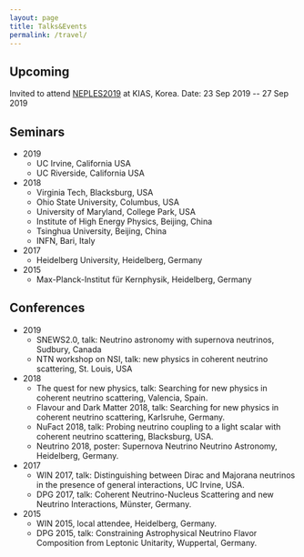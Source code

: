 ```yaml
---
layout: page
title: Talks&Events
permalink: /travel/
---
```

## Upcoming
Invited to attend [NEPLES2019](http://events.kias.re.kr/h/NEPLES2019/) at KIAS, Korea. 
Date:  23 Sep 2019 -- 27 Sep 2019

## Seminars

 - 2019
	- UC Irvine, California USA
	- UC Riverside, California USA
 - 2018 
	- Virginia Tech, Blacksburg, USA
	- Ohio State University, Columbus, USA
	- University of Maryland, College Park, USA
	- Institute of High Energy Physics, Beijing, China
	- Tsinghua University, Beijing, China
	- INFN, Bari, Italy
 - 2017 
	- Heidelberg University, Heidelberg, Germany
 - 2015 
	- Max-Planck-Institut für Kernphysik, Heidelberg, Germany

## Conferences

 - 2019
	- SNEWS2.0, talk: Neutrino astronomy with supernova neutrinos, Sudbury,
Canada
	- NTN workshop on NSI, talk: new physics in coherent neutrino scattering, St.
Louis, USA
 - 2018
	- The quest for new physics, talk: Searching for new physics in coherent
neutrino scattering, Valencia, Spain.
	- Flavour and Dark Matter 2018, talk: Searching for new physics in coherent
neutrino scattering, Karlsruhe, Germany.
	- NuFact 2018, talk: Probing neutrino coupling to a light scalar with coherent
neutrino scattering, Blacksburg, USA.
	- Neutrino 2018, poster: Supernova Neutrino Neutrino Astronomy, Heidelberg,
Germany.
 - 2017
	- WIN 2017, talk: Distinguishing between Dirac and Majorana neutrinos in the
presence of general interactions, UC Irvine, USA.
	- DPG 2017, talk: Coherent Neutrino-Nucleus Scattering and new Neutrino
Interactions, Münster, Germany.
 - 2015
	- WIN 2015, local attendee, Heidelberg, Germany.
	- DPG 2015, talk: Constraining Astrophysical Neutrino Flavor Composition
from Leptonic Unitarity, Wuppertal, Germany.










